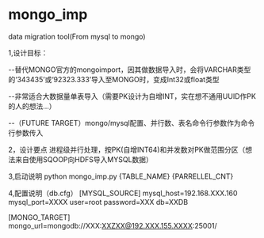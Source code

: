 # mongo_imp
data migration tool(From mysql to mongo)

1,设计目标：

--替代MONGO官方的mongoimport，因其做数据导入时，会将VARCHAR类型的‘343435’或‘92323.333’导入至MONGO时，变成Int32或float类型

--非常适合大数据量单表导入（需要PK设计为自增INT，实在想不通用UUID作PK的人的想法...）

--（FUTURE TARGET）mongo/mysql配置、并行数、表名命令行参数作为命令行参数传入


2，设计要点
  进程级并行处理，按PK(自增INT64)和并发数对PK做范围分区（想法来自使用SQOOP向HDFS导入MYSQL数据）
  

3,启动说明 python mongo_imp.py {TABLE_NAME} {PARRELLEL_CNT}


4,配置说明（db.cfg）
[MYSQL_SOURCE]
mysql_host=192.168.XXX.160
mysql_port=XXXX
user=root
password=XXX
db=XXDB

[MONGO_TARGET]
mongo_url=mongodb://XXX:XXZXX@192.XXX.155.XXXX:25001/
